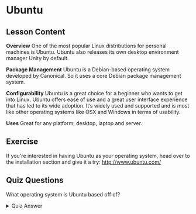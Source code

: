# Ubuntu

## Lesson Content

<b>Overview</b>
One of the most popular Linux distributions for personal machines is Ubuntu. Ubuntu also releases its own desktop environment manager Unity by default. 

<b>Package Management</b>
Ubuntu is a Debian-based operating system developed by Canonical. So it uses a core Debian package management system.

<b>Configurability</b>
Ubuntu is a great choice for a beginner who wants to get into Linux. Ubuntu offers ease of use and a great user interface experience that has led to its wide adoption. It’s widely used and supported and is most like other operating systems like OSX and Windows in terms of usability.

<b>Uses</b>
Great for any platform, desktop, laptop and server.

## Exercise

If you're interested in having Ubuntu as your operating system, head over to the installation section and give it a try: 
<a href='http://www.ubuntu.com/'>http://www.ubuntu.com/</a>

## Quiz Questions

What operating system is Ubuntu based off of?

<details>
    <summary>Quiz Answer</summary>

    Debian
</details>
